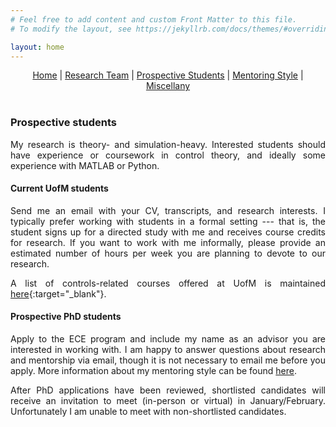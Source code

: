```yaml
---
# Feel free to add content and custom Front Matter to this file.
# To modify the layout, see https://jekyllrb.com/docs/themes/#overriding-theme-defaults

layout: home
---
```


<style>body {text-align: justify}</style>

<center>
<a href="./index.html">Home</a> | <a href="./team.html">Research Team</a> | <a href="./prospectives.html">Prospective Students</a> | <a href="./mentoring.html">Mentoring Style</a> | <a href="./miscellany.html">Miscellany</a>
</center>
<br>

### **Prospective students**

My research is theory- and simulation-heavy. Interested students should have experience or coursework in control theory, and ideally some experience with MATLAB or Python.

#### **Current UofM students**

Send me an email with your CV, transcripts, and research interests. I typically prefer working with students in a formal setting --- that is, the student signs up for a directed study with me and receives course credits for research. If you want to work with me informally, please provide an estimated number of hours per week you are planning to devote to our research.

A list of controls-related courses offered at UofM is maintained [here](https://controls.engin.umich.edu/control-courses/){:target="_blank"}.


#### **Prospective PhD students**
Apply to the ECE program and include my name as an advisor you are interested in working with. I am happy to answer questions about research and mentorship via email, though it is not necessary to email me before you apply. More information about my mentoring style can be found <a href="./mentoring.html">here</a>. 

After PhD applications have been reviewed, shortlisted candidates will receive an invitation to meet (in-person or virtual) in January/February. Unfortunately I am unable to meet with non-shortlisted candidates.

